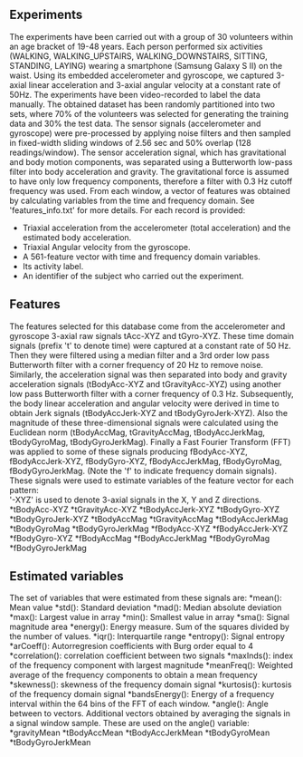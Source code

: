 ## Experiments
The experiments have been carried out with a group of 30 volunteers within an age bracket of 19-48 years. Each person performed six activities (WALKING, WALKING_UPSTAIRS, WALKING_DOWNSTAIRS, SITTING, STANDING, LAYING) wearing a smartphone (Samsung Galaxy S II) on the waist. Using its embedded accelerometer and gyroscope, we captured 3-axial linear acceleration and 3-axial angular velocity at a constant rate of 50Hz. The experiments have been video-recorded to label the data manually. The obtained dataset has been randomly partitioned into two sets, where 70% of the volunteers was selected for generating the training data and 30% the test data. 
The sensor signals (accelerometer and gyroscope) were pre-processed by applying noise filters and then sampled in fixed-width sliding windows of 2.56 sec and 50% overlap (128 readings/window). The sensor acceleration signal, which has gravitational and body motion components, was separated using a Butterworth low-pass filter into body acceleration and gravity. The gravitational force is assumed to have only low frequency components, therefore a filter with 0.3 Hz cutoff frequency was used. From each window, a vector of features was obtained by calculating variables from the time and frequency domain. See 'features_info.txt' for more details. 
For each record is provided:
* Triaxial acceleration from the accelerometer (total acceleration) and the estimated body acceleration.
* Triaxial Angular velocity from the gyroscope. 
* A 561-feature vector with time and frequency domain variables. 
* Its activity label. 
* An identifier of the subject who carried out the experiment.
## Features
The features selected for this database come from the accelerometer and gyroscope 3-axial raw signals tAcc-XYZ and tGyro-XYZ. These time domain signals (prefix 't' to denote time) were captured at a constant rate of 50 Hz. Then they were filtered using a median filter and a 3rd order low pass Butterworth filter with a corner frequency of 20 Hz to remove noise. Similarly, the acceleration signal was then separated into body and gravity acceleration signals (tBodyAcc-XYZ and tGravityAcc-XYZ) using another low pass Butterworth filter with a corner frequency of 0.3 Hz. 
Subsequently, the body linear acceleration and angular velocity were derived in time to obtain Jerk signals (tBodyAccJerk-XYZ and tBodyGyroJerk-XYZ). Also the magnitude of these three-dimensional signals were calculated using the Euclidean norm (tBodyAccMag, tGravityAccMag, tBodyAccJerkMag, tBodyGyroMag, tBodyGyroJerkMag). 
Finally a Fast Fourier Transform (FFT) was applied to some of these signals producing fBodyAcc-XYZ, fBodyAccJerk-XYZ, fBodyGyro-XYZ, fBodyAccJerkMag, fBodyGyroMag, fBodyGyroJerkMag. (Note the 'f' to indicate frequency domain signals). 
These signals were used to estimate variables of the feature vector for each pattern:  
'-XYZ' is used to denote 3-axial signals in the X, Y and Z directions.
*tBodyAcc-XYZ
*tGravityAcc-XYZ
*tBodyAccJerk-XYZ
*tBodyGyro-XYZ
*tBodyGyroJerk-XYZ
*tBodyAccMag
*tGravityAccMag
*tBodyAccJerkMag
*tBodyGyroMag
*tBodyGyroJerkMag
*fBodyAcc-XYZ
*fBodyAccJerk-XYZ
*fBodyGyro-XYZ
*fBodyAccMag
*fBodyAccJerkMag
*fBodyGyroMag
*fBodyGyroJerkMag
## Estimated variables
The set of variables that were estimated from these signals are: 
*mean(): Mean value
*std(): Standard deviation
*mad(): Median absolute deviation 
*max(): Largest value in array
*min(): Smallest value in array
*sma(): Signal magnitude area
*energy(): Energy measure. Sum of the squares divided by the number of values. 
*iqr(): Interquartile range 
*entropy(): Signal entropy
*arCoeff(): Autorregresion coefficients with Burg order equal to 4
*correlation(): correlation coefficient between two signals
*maxInds(): index of the frequency component with largest magnitude
*meanFreq(): Weighted average of the frequency components to obtain a mean frequency
*skewness(): skewness of the frequency domain signal 
*kurtosis(): kurtosis of the frequency domain signal 
*bandsEnergy(): Energy of a frequency interval within the 64 bins of the FFT of each window.
*angle(): Angle between to vectors.
Additional vectors obtained by averaging the signals in a signal window sample. These are used on the angle() variable:
*gravityMean
*tBodyAccMean
*tBodyAccJerkMean
*tBodyGyroMean
*tBodyGyroJerkMean
